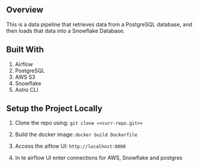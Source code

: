 Overview
-----------
This is a data pipeline that retrieves data from a PostgreSQL database, and then loads that data into a Snowflake Database.

Built With
-------------
1. Airflow
2. PostgreSQL
3. AWS S3
4. Snowflake
5. Astro CLI


Setup the Project Locally
----------------------------
1. Clone the repo using:
    ```git clone <<curr-repo.git>>```

2. Build the docker image:
    ```docker build Dockerfile```

3. Access the aiflow UI:
    ```http://localhost:8080```

4. In te airflow UI enter connections for AWS, Snowflake and postgres
